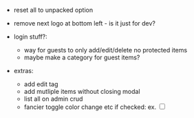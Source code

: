 - reset all to unpacked option

- remove next logo at bottom left - is it just for dev?

- login stuff?:
  - way for guests to only add/edit/delete no protected items
  - maybe make a category for guest items?


- extras:
  - add edit tag
  - add mutliple items without closing modal
  - list all on admin crud
  - fancier toggle color change etc if checked: ex.
    <input type="checkbox" defaultChecked className="toggle border-indigo-600 bg-indigo-500 checked:bg-orange-400 checked:text-orange-800 checked:border-orange-500 " />

